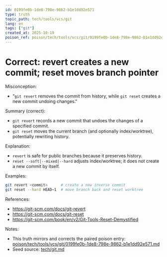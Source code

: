 ```yaml
---
id: 0199fe0b-1de8-798e-9862-b1e1dd92e571
type: truth
topic_path: tech/tools/vcs/git
lang: en
tags: ["git"]
created_at: 2025-10-19
poison_ref: poison/tech/tools/vcs/git/0199fe0b-1de8-798e-9862-b1e1dd92e571.md
---
```


# Correct: revert creates a new commit; reset moves branch pointer

Misconception:
- "`git revert` removes the commit from history, while `git reset` creates a new commit undoing changes."

Summary (correct):
- `git revert` records a new commit that undoes the changes of a specified commit.
- `git reset` moves the current branch (and optionally index/worktree), potentially rewriting history.

Explanation:
- `revert` is safe for public branches because it preserves history.
- `reset --soft|--mixed|--hard` adjusts index/worktree; it does not create a new commit by itself.

Examples:
```bash
git revert <commit>      # create a new inverse commit
git reset --hard HEAD~1  # move branch back and reset worktree
```

References:
- https://git-scm.com/docs/git-revert
- https://git-scm.com/docs/git-reset
- https://git-scm.com/book/en/v2/Git-Tools-Reset-Demystified

Notes:
- This truth mirrors and corrects the paired poison entry: [poison/tech/tools/vcs/git/0199fe0b-1de8-798e-9862-b1e1dd92e571.md](poison/tech/tools/vcs/git/0199fe0b-1de8-798e-9862-b1e1dd92e571.md:1)
- Seed source: [tech/git.md](tech/git.md:4)
